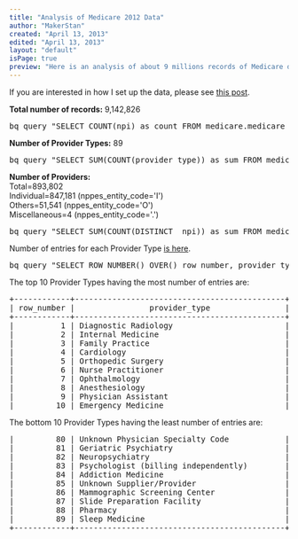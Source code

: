 ```yaml
---
title: "Analysis of Medicare 2012 Data"
author: "MakerStan"
created: "April 13, 2013"
edited: "April 13, 2013"
layout: "default"
isPage: true
preview: "Here is an analysis of about 9 millions records of Medicare data from 2012 that was made public by  Centers for Medicare & Medicaid Services (CMS)."
---
```

If you are interested in how I set up the data, please see [this post](google-bigquery-medicare.html).

**Total number of records:** 9,142,826
<pre>
bq query "SELECT COUNT(npi) as count FROM medicare.medicare_2012"
</pre>

**Number of Provider Types:** 89 
<pre>
bq query "SELECT SUM(COUNT(provider_type)) as sum FROM medicare.medicare_2012 GROUP BY provider_type"
</pre>

**Number of Providers:**<br /> 
Total=893,802<br /> 
Individual=847,181 (nppes_entity_code='I')<br />
Others=51,541 (nppes_entity_code='O')<br />
Miscellaneous=4 (nppes_entity_code='.')<br />
<pre>
bq query "SELECT SUM(COUNT(DISTINCT  npi)) as sum FROM medicare.medicare_2012"
</pre>

Number of entries for each Provider Type [is here](medicare-provider-types-sorted-numbered.txt).
<pre>
bq query "SELECT ROW_NUMBER() OVER() row_number, provider_type, count FROM (SELECT provider_type, COUNT(provider_type) as count FROM medicare.medicare_2012 GROUP BY provider_type order by count desc)"
</pre>
The top 10 Provider Types having the most number of entries are:
<pre>
+------------+---------------------------------------------+---------+
| row_number |                provider_type                |  count  |
+------------+---------------------------------------------+---------+
|          1 | Diagnostic Radiology                        | 1226827 |
|          2 | Internal Medicine                           | 1197204 |
|          3 | Family Practice                             |  970544 |
|          4 | Cardiology                                  |  535268 |
|          5 | Orthopedic Surgery                          |  316510 |
|          6 | Nurse Practitioner                          |  270502 |
|          7 | Ophthalmology                               |  234633 |
|          8 | Anesthesiology                              |  218190 |
|          9 | Physician Assistant                         |  218076 |
|         10 | Emergency Medicine                          |  216668 |
</pre>
The bottom 10 Provider Types having the least number of entries are:
<pre>
|         80 | Unknown Physician Specialty Code            |     788 |
|         81 | Geriatric Psychiatry                        |     760 |
|         82 | Neuropsychiatry                             |     658 |
|         83 | Psychologist (billing independently)        |     549 |
|         84 | Addiction Medicine                          |     545 |
|         85 | Unknown Supplier/Provider                   |     346 |
|         86 | Mammographic Screening Center               |      76 |
|         87 | Slide Preparation Facility                  |      52 |
|         88 | Pharmacy                                    |      50 |
|         89 | Sleep Medicine                              |      16 |
+------------+---------------------------------------------+---------+
</pre>
